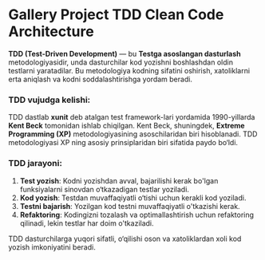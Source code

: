 # Gallery Project TDD Clean Code Architecture

**TDD (Test-Driven Development)** — bu **Testga asoslangan dasturlash** metodologiyasidir, unda dasturchilar kod yozishni boshlashdan oldin testlarni yaratadilar. Bu metodologiya kodning sifatini oshirish, xatoliklarni erta aniqlash va kodni soddalashtirishga yordam beradi.

### TDD vujudga kelishi:
TDD dastlab **xunit** deb atalgan test framework-lari yordamida 1990-yillarda **Kent Beck** tomonidan ishlab chiqilgan. Kent Beck, shuningdek, **Extreme Programming (XP)** metodologiyasining asoschilaridan biri hisoblanadi. TDD metodologiyasi XP ning asosiy prinsiplaridan biri sifatida paydo bo‘ldi.

### TDD jarayoni:
1. **Test yozish**: Kodni yozishdan avval, bajarilishi kerak bo'lgan funksiyalarni sinovdan o‘tkazadigan testlar yoziladi.
2. **Kod yozish**: Testdan muvaffaqiyatli o‘tishi uchun kerakli kod yoziladi.
3. **Testni bajarish**: Yozilgan kod testni muvaffaqiyatli o'tkazishi kerak.
4. **Refaktoring**: Kodingizni tozalash va optimallashtirish uchun refaktoring qilinadi, lekin testlar har doim o'tkaziladi.

TDD dasturchilarga yuqori sifatli, o‘qilishi oson va xatoliklardan xoli kod yozish imkoniyatini beradi.
